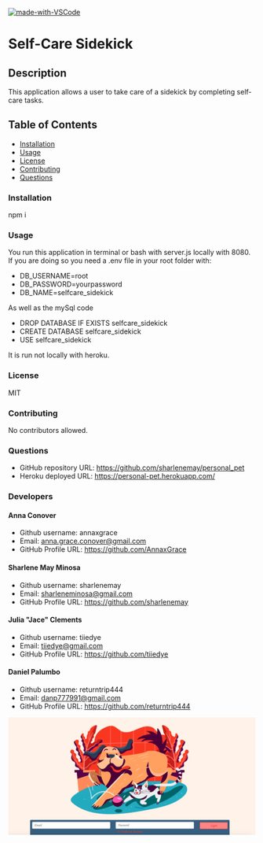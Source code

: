 
[![made-with-VSCode](https://img.shields.io/badge/Made%20with-VSCode-1f425f.svg)](https://code.visualstudio.com/)
# Self-Care Sidekick
## Description
This application allows a user to take care of a sidekick by completing self-care tasks.
## Table of Contents
* [Installation](#installation)
* [Usage](#usage)
* [License](#license)
* [Contributing](#contributing)
* [Questions](#questions)
### Installation
npm i
### Usage
You run this application in terminal or bash with server.js locally with 8080. If you are doing so you need a .env file in your root folder with:
* DB_USERNAME=root
* DB_PASSWORD=yourpassword
* DB_NAME=selfcare_sidekick

As well as the mySql code
* DROP DATABASE IF EXISTS selfcare_sidekick
* CREATE DATABASE selfcare_sidekick
* USE selfcare_sidekick

 It is run not locally with heroku.
### License
MIT
### Contributing
No contributors allowed.
### Questions
* GitHub repository URL: https://github.com/sharlenemay/personal_pet
* Heroku deployed URL: https://personal-pet.herokuapp.com/

### Developers

#### Anna Conover
* Github username: annaxgrace
* Email: anna.grace.conover@gmail.com
* GitHub Profile URL: https://github.com/AnnaxGrace

#### Sharlene May Minosa
* Github username: sharlenemay
* Email: sharleneminosa@gmail.com
* GitHub Profile URL: https://github.com/sharlenemay

#### Julia "Jace" Clements
* Github username: tiiedye
* Email: tiiedye@gmail.com
* GitHub Profile URL: https://github.com/tiiedye

#### Daniel Palumbo
* Github username: returntrip444
* Email: danp777991@gmail.com
* GitHub Profile URL: https://github.com/returntrip444


<img src="public/assets/homepageImage.png"
     alt="Screenshot of website"
     style="float: left; margin-right: 10px;" />
    